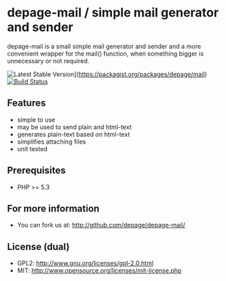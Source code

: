 depage-mail / simple mail generator and sender
=======================================================

depage-mail is a small simple mail generator and sender and a more convenient
wrapper for the mail() function, when something bigger is unnecessary or not
required.

![Latest Stable Version](https://poser.pugx.org/depage/mail/v/stable.png)](https://packagist.org/packages/depage/mail) [![Build Status](https://travis-ci.org/depage/depage-mail.png?branch=master)](https://travis-ci.org/depage/depage-mail)


Features
--------

- simple to use
- may be used to send plain and html-text
- generates plain-text based on html-text
- simplifies attaching files
- unit tested 


Prerequisites
-------------

- PHP >= 5.3

For more information
--------------------

- You can fork us at:
  <http://github.com/depage/depage-mail/>

License (dual)
--------------

- GPL2: <http://www.gnu.org/licenses/gpl-2.0.html>
- MIT: <http://www.opensource.org/licenses/mit-license.php>
